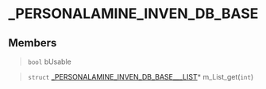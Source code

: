# _PERSONALAMINE_INVEN_DB_BASE
 
## Members
 
> `bool` bUsable
 
> `struct` [_PERSONALAMINE_INVEN_DB_BASE___LIST](lua/classes/_PERSONALAMINE_INVEN_DB_BASE___LIST.md)* m_List_get(`int`)
 
